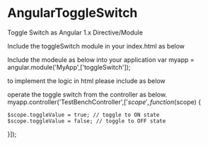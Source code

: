 # AngularToggleSwitch
Toggle Switch as Angular 1.x Directive/Module

Include the toggleSwitch module in your index.html as below
<script src="modules/toggleSwitch.js" type="text/javascript"></script>

Include the modeule as below into your application
var myapp = angular.module('MyApp',['toggleSwitch']);

to implement the logic in html please include as below 
<div ng-controller="TestBenchController">
    <ng-round-switch toggle-switch="toggleValue"></ng-round-switch>
    <ng-flat-switch toggle-switch="toggleValue"></ng-flat-switch>
</div>

operate the toggle switch from the controller as below. 
myapp.controller('TestBenchController',['$scope',function ($scope) {

	$scope.toggleValue = true; // toggle to ON state
	$scope.toggleValue = false; // toggle to OFF state
    
}]);
